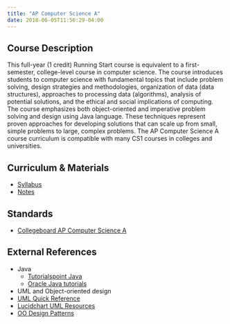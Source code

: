```yaml
---
title: "AP Computer Science A"
date: 2018-06-05T11:56:29-04:00
---
```



## Course Description

This full-year (1 credit) Running Start course is equivalent to a first-semester, college-level course in computer science. The course introduces students to computer science with fundamental topics that include problem solving, design strategies and methodologies, organization of data (data structures), approaches to processing data (algorithms), analysis of potential solutions, and the ethical and social implications of computing. The course emphasizes both object-oriented and imperative problem solving and design using Java language. These techniques represent proven approaches for developing solutions that can scale up from small, simple problems to large, complex problems. The AP Computer Science A course curriculum is compatible with many CS1 courses in colleges and universities.

## Curriculum & Materials

- [Syllabus](https://docs.google.com/document/d/14KQUgHFHc_9PoRToWnVl-FD-NpJoCOv3veHemr9RmwU/edit?usp=sharing)
- [Notes](/apcs/notes/)

## Standards

- [Collegeboard AP Computer Science A](https://apcentral.collegeboard.org/courses/ap-computer-science-a/course)

## External References

- Java
  - [Tutorialspoint Java](http://www.tutorialspoint.com/java/)
  - [Oracle Java tutorials](http://docs.oracle.com/javase/tutorial/)
- UML and Object-oriented design
 - [UML Quick Reference](http://www.holub.com/goodies/uml/)
 - [Lucidchart UML Resources](https://www.lucidchart.com/pages/uml)
 - [OO Design Patterns](http://www.oodesign.com/)
